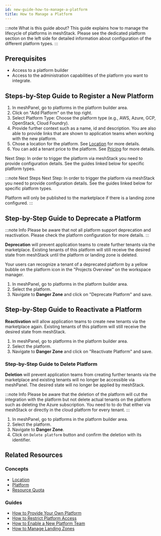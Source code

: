 ```yaml
---
id: new-guide-how-to-manage-a-platform
title: How to Manage a Platform
---
```


:::note What is this guide about?
This guide explains how to manage the lifecycle of platforms in meshStack. Please see the dedicated platform section on the left side for detailed information about configuration of the different platform types.
:::

## Prerequisites

- Access to a platform builder
- Access to the administration capabilities of the platform you want to integrate.

## Steps-by-Step Guide to Register a New Platform

1. In meshPanel, go to platforms in the platform builder area.
2. Click on "Add Platform" on the top right.
3. Select Platform Type: Choose the platform type (e.g., AWS, Azure, GCP, OpenStack, Cloud Foundry).
4. Provide further context such as a name, id and description. You are also able to provide links that are shown to application teams when working with the new platform. 
5. Chose a location for the platform. See [Location](new-concept-location.md) for more details.
6. You can add a tenant price to the platform. See [Pricing](new-guide-how-enforce-pricing-structure.md) for more details.

Next Step: In order to trigger the platform via meshStack you need to provide configuration details. See the guides linked below for specific platform types.

:::note Next Steps
Next Step: In order to trigger the platform via meshStack you need to provide configuration details. See the guides linked below for specific platform types.

Platform will only be published to the marketplace if there is a landing zone configured.
:::

## Step-by-Step Guide to Deprecate a Platform

:::note Info
Please be aware that not all platform support deprecation and reactivation. Please check the platform configuration for more details.
:::

**Deprecation** will prevent application teams to create further tenants via the marketplace. Existing tenants of this platform will still receive the desired state from meshStack until the platform or landing zone is deleted.

Your users can recognize a tenant of a deprecated platform by a yellow bubble on the platform icon in the "Projects Overview" on the workspace manager.

1. In meshPanel, go to platforms in the platform builder area.
2. Select the platform.
3. Navigate to **Danger Zone** and click on "Deprecate Platform" and save.

## Step-by-Step Guide to Reactivate a Platform

**Reactivation** will allow application teams to create new tenants via the marketplace again. Existing tenants of this platform will still receive the desired state from meshStack.

1. In meshPanel, go to platforms in the platform builder area.
2. Select the platform.
3. Navigate to **Danger Zone** and click on "Reactivate Platform" and save.

### Step-by-Step Guide to Delete Platform

**Deletion** will prevent application teams from creating further tenants via the marketplace and existing tenants will no longer be accessible via meshPanel. The desired state will no longer be applied by meshStack. 

:::note Info
Please be aware that the deletion of the platform will cut the integration with the platform but not delete actual tenants on the platform such as deleting the Azure subscription. You need to to do that either via meshStack or directly in the cloud platform for every tenant.
:::

1. In meshPanel, go to platforms in the platform builder area.
2. Select the platform.
3. Navigate to **Danger Zone**.
4. Click on `Delete platform` button and confirm the deletion with its identifier.


## Related Resources

### Concepts

- [Location](new-concept-platform-location.md)
- [Platform](new-concept-platform.md)
- [Resource Quota](new-concept-resource-quota.md)

### Guides

- [How to Provide Your Own Platform](new-guide-how-to-provide-your-own-platform.md)
- [How to Restrict Platform Access](new-guide-how-to-restrict-platform-access.md)
- [How to Enable a New Platform Team](new-guide-how-to-enable-a-new-platform-team.md)
- [How to Manage Landing Zones](new-guide-how-to-manage-landing-zones.md)